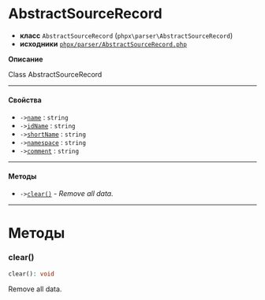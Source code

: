 # AbstractSourceRecord

- **класс** `AbstractSourceRecord` (`phpx\parser\AbstractSourceRecord`)
- **исходники** [`phpx/parser/AbstractSourceRecord.php`](./src/main/resources/JPHP-INF/sdk/phpx/parser/AbstractSourceRecord.php)

**Описание**

Class AbstractSourceRecord

---

#### Свойства

- `->`[`name`](#prop-name) : `string`
- `->`[`idName`](#prop-idname) : `string`
- `->`[`shortName`](#prop-shortname) : `string`
- `->`[`namespace`](#prop-namespace) : `string`
- `->`[`comment`](#prop-comment) : `string`

---

#### Методы

- `->`[`clear()`](#method-clear) - _Remove all data._

---
# Методы

<a name="method-clear"></a>

### clear()
```php
clear(): void
```
Remove all data.